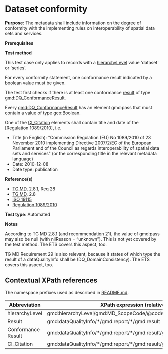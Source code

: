 # Dataset conformity

**Purpose**: The metadata shall include information on the degree of conformity with the implementing
rules on interoperability of spatial data sets and services.

**Prerequisites**

**Test method**

This test case only applies to records with a [hierarchyLevel](#hierarchyLevel) value 'dataset' or 'series'.

For every conformity statement, one conformance result indicated by a boolean value must be given.

The test first checks if there is at least one conformance [result](#result) of type [gmd:DQ_ConformanceResult](#ConformanceResult).

Every [gmd:DQ_ConformanceResult](#ConformanceResult) has an element gmd:pass that must contain a value of type gco:Boolean.

One of the [CI_Citation](#CI_Citation) elements shall contain title and date of the [Regulation 1089/2010], i.e.
* Title (in English): "Commission Regulation (EU) No 1089/2010 of 23 November 2010 implementing Directive 2007/2/EC of the European Parliament and of the Council as regards interoperability of spatial data sets and services" (or the corresponding title in the relevant metadata language)
* Date: 2010-12-08
* Date type: publication

**Reference(s)**	 

* [TG MD](./README#ref_TG_MD), 2.8.1, Req 28
* [TG MD](./README#ref_TG_MD), 2.8
* [ISO 19115](./README#ref_ISO_19115)
* [Regulation 1089/2010](https://eur-lex.europa.eu/eli/reg/2010/1089/oj)

**Test type**: Automated

**Notes**

According to TG MD 2.8.1 (and recommendation 21), the value of gmd:pass may also be null (with nilReason = “unknown”). This is not yet covered by the test method. The ETS covers this aspect, too.

TG MD Requirement 29 is also relevant, because it states of which type the result of a dataQualityInfo shall be (DQ_DomainConsistency). The ETS covers this aspect, too.

## Contextual XPath references

The namespace prefixes used as described in [README.md](./README#namespaces).

Abbreviation                                   |  XPath expression (relative to gmd:MD_Metadata)
-----------------------------------------------| -------------------------------------------------------------------------
<a name="hierarchyLevel"></a> hierarchyLevel | gmd:hierarchyLevel/gmd:MD_ScopeCode/@codeListValue
<a name="result"></a> Result   | gmd:dataQualityInfo/\*/gmd:report/\*/gmd:result
<a name="ConformanceResult"></a> Conformance Result   | gmd:dataQualityInfo/\*/gmd:report/\*/gmd:result/gmd:DQ_ConformanceResult
<a name="CI_Citation"></a> CI_Citation   | gmd:dataQualityInfo/\*/gmd:report/\*/gmd:result/gmd:DQ_ConformanceResult/\*/gmd:CI_Citation
